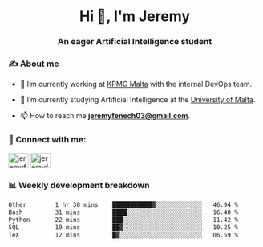 <h1 align="center">Hi 👋, I'm Jeremy</h1>
<h3 align="center">An eager Artificial Intelligence student</h3>

<h3 align="left">✍ About me</h3>

- 🔭 I’m currently working at [KPMG Malta](https://kpmg.com/mt/en/home.html) with the internal DevOps team.

- 🌱 I’m currently studying Artificial Intelligence at the [University of Malta](https://www.linkedin.com/school/university-of-malta/).

- 📫 How to reach me **jeremyfenech03@gmail.com**.

<h3 align="left">🔗 Connect with me:</h3>
<p align="left">
<a href="https://linkedin.com/in/jeremyfenech" target="blank"><img align="center" src="https://raw.githubusercontent.com/rahuldkjain/github-profile-readme-generator/master/src/images/icons/Social/linked-in-alt.svg" alt="jeremyfenech" height="30" width="40" /></a>
<a href="https://www.leetcode.com/jeremyfen" target="blank"><img align="center" src="https://raw.githubusercontent.com/rahuldkjain/github-profile-readme-generator/master/src/images/icons/Social/leet-code.svg" alt="jeremyfen" height="30" width="40" /></a>
</p>


<h3 align="left">📊 Weekly development breakdown</h3>

<!--START_SECTION:waka-->

```txt
Other        1 hr 30 mins    ███████████▓░░░░░░░░░░░░░   46.94 %
Bash         31 mins         ████░░░░░░░░░░░░░░░░░░░░░   16.40 %
Python       22 mins         ███░░░░░░░░░░░░░░░░░░░░░░   11.42 %
SQL          19 mins         ██▓░░░░░░░░░░░░░░░░░░░░░░   10.25 %
TeX          12 mins         █▓░░░░░░░░░░░░░░░░░░░░░░░   06.59 %
```

<!--END_SECTION:waka-->
